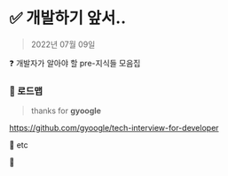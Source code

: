 # :white_check_mark: 개발하기 앞서..

> 2022년 07월 09일

:question: 개발자가 알아야 할 pre-지식들 모음집  

  
  


### :pushpin: 로드맵

> thanks for **gyoogle**

https://github.com/gyoogle/tech-interview-for-developer  

  


:pushpin: etc





:pushpin:






